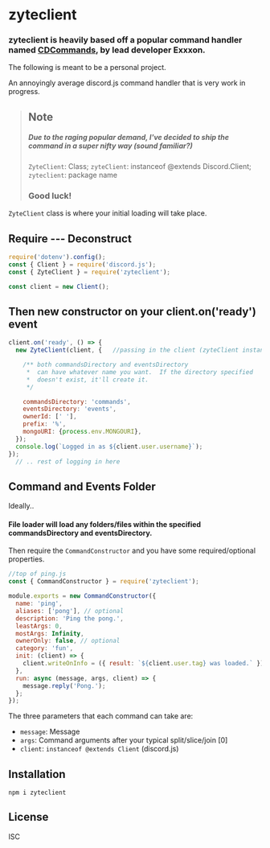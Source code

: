 # zyteclient

### zyteclient is heavily based off a popular command handler named [CDCommands](https://github.com/CreativeDevelopments/CDCommands), by lead developer Exxxon.

The following is meant to be a personal project.

An annoyingly average discord.js command handler that is very work in progress.

> ## Note
> 
> ##### Due to the raging popular demand, I've decided to ship the command in a super nifty way (sound familiar?)
>
> `ZyteClient`: Class; `zyteClient`: instanceof @extends Discord.Client; `zyteclient`: package name
>
> ### Good luck!

`ZyteClient` class is where your initial loading will take place.

## Require --- Deconstruct


```javascript
require('dotenv').config();
const { Client } = require('discord.js');
const { ZyteClient } = require('zyteclient');

const client = new Client();
```

## Then new constructor on your client.on('ready') event

```javascript
client.on('ready', () => {
  new ZyteClient(client, {   //passing in the client (zyteClient instance) parameter, and options object...

    /** both commandsDirectory and eventsDirectory
     *  can have whatever name you want.  If the directory specified 
     *  doesn't exist, it'll create it.
     */  

    commandsDirectory: 'commands',
    eventsDirectory: 'events',
    ownerId: [' '],
    prefix: '%',
    mongoURI: {process.env.MONGOURI},
  });
  console.log(`Logged in as ${client.user.username}`);
});
  // .. rest of logging in here

```  

## Command and Events Folder

Ideally..
#### File loader will load any folders/files within the specified commandsDirectory and eventsDirectory.

Then require the `CommandConstructor` and you have some required/optional properties.

```javascript
//top of ping.js
const { CommandConstructor } = require('zyteclient');

module.exports = new CommandConstructor({
  name: 'ping',
  aliases: ['pong'], // optional 
  description: 'Ping the pong.',
  leastArgs: 0,
  mostArgs: Infinity,
  ownerOnly: false, // optional
  category: 'fun',
  init: (client) => {
    client.writeOnInfo = ({ result: `${client.user.tag} was loaded.` });
  },
  run: async (message, args, client) => {
    message.reply('Pong.');
  };
});
```
The three parameters that each command can take are:
* `message`: Message
* `args`: Command arguments after your typical split/slice/join [0]
* `client`: `instanceof @extends Client` (discord.js)

## Installation

```
npm i zyteclient
```

## License

ISC